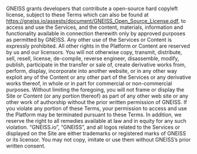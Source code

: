 GNEISS grants developers that contribute a open-source hard copyleft license, subject to these Terms which can also be found at https://gneiss.io/assests/document/GNEISS_Open_Source_License.pdf, to access and use the Services, and the content, materials, information and functionality available in connection therewith only by approved purposes as permitted by GNEISS. Any other use of the Services or Content is expressly prohibited. All other rights in the Platform or Content are reserved by us and our licensors. You will not otherwise copy, transmit, distribute, sell, resell, license, de-compile, reverse engineer, disassemble, modify, publish, participate in the transfer or sale of, create derivative works from, perform, display, incorporate into another website, or in any other way exploit any of the Content or any other part of the Services or any derivative works thereof, in whole or in part for commercial or non-commercial purposes. Without limiting the foregoing, you will not frame or display the Site or Content (or any portion thereof) as part of any other web site or any other work of authorship without the prior written permission of GNEISS. If you violate any portion of these Terms, your permission to access and use the Platform may be terminated pursuant to these Terms. In addition, we reserve the right to all remedies available at law and in equity for any such violation. “GNEISS.io”, “GNEISS”, and all logos related to the Services or displayed on the Site are either trademarks or registered marks of GNEISS or its licensor. You may not copy, imitate or use them without GNEISS’s prior written consent.